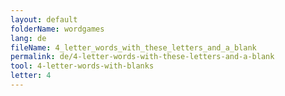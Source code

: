 ```yaml
---
layout: default
folderName: wordgames
lang: de
fileName: 4_letter_words_with_these_letters_and_a_blank
permalink: de/4-letter-words-with-these-letters-and-a-blank
tool: 4-letter-words-with-blanks
letter: 4
---
```

